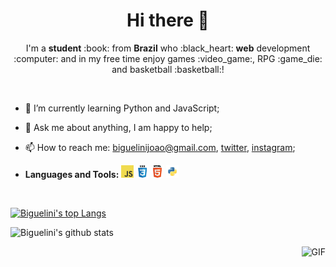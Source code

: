 <h1 align="center"> Hi there 👋 </h1>
<p align="center">I'm a <b>student</b> :book: from <b>Brazil</b> who :black_heart: <b>web</b> development :computer: and in my free time enjoy games :video_game:, RPG :game_die: and basketball :basketball:! </p>

<br>

- 🌱 I’m currently learning Python and JavaScript;
- 💬 Ask me about anything, I am happy to help;
- 📫 How to reach me: biguelinijoao@gmail.com, [twitter](https://twitter.com/bigueeeee), [instagram](https://www.instagram.com/bigueeee/);

- **Languages and Tools:**
<code><img height="20" src="https://raw.githubusercontent.com/github/explore/80688e429a7d4ef2fca1e82350fe8e3517d3494d/topics/javascript/javascript.png"></code>
<code><img height="20" src="https://raw.githubusercontent.com/github/explore/80688e429a7d4ef2fca1e82350fe8e3517d3494d/topics/css/css.png"></code>
<code><img height="20" src="https://raw.githubusercontent.com/github/explore/80688e429a7d4ef2fca1e82350fe8e3517d3494d/topics/html/html.png"></code>
<code><img height="20" src="https://raw.githubusercontent.com/github/explore/80688e429a7d4ef2fca1e82350fe8e3517d3494d/topics/python/python.png"></code>

<br>

[![Biguelini's top Langs](https://github-readme-stats.vercel.app/api/top-langs/?username=Biguelini&theme=cobalt&layout=compact)](https://github.com/Biguelini)

![Biguelini's github stats](https://github-readme-stats.vercel.app/api?username=Biguelini&theme=cobalt&show_icons=true&hide_border=true)

<img align="right" alt="GIF" src="https://raw.githubusercontent.com/saadeghi/saadeghi/master/dino.gif" />

